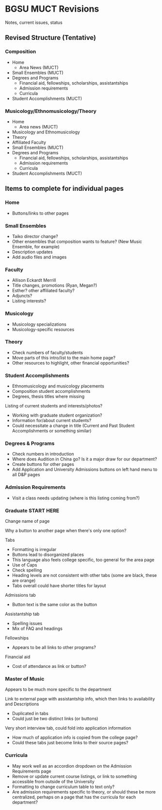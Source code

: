 # BGSU MUCT Revisions

Notes, current issues, status

## Revised Structure (Tentative)

### Composition

* Home
	* Area News (MUCT)
* Small Ensembles (MUCT)
* Degrees and Programs
	* Financial aid, fellowships, scholarships, assistantships
	* Admission requirements
	* Curricula
* Student Accomplishments (MUCT)

### Musicology/Ethnomusicology/Theory

* Home
	* Area news (MUCT)
* Musicology and Ethnomusicology
* Theory
* Affiliated Faculty
* Small Ensembles (MUCT)
* Degrees and Programs
	* Financial aid, fellowships, scholarships, assistantships
	* Admission requirements
	* Curricula
* Student Accomplishments (MUCT)

## Items to complete for individual pages

### Home

* Buttons/links to other pages

### Small Ensembles

* Taiko director change?
* Other ensembles that composition wants to feature? (New Music Ensemble, for example)
* Description updates
* Add audio files and images

### Faculty

* Allison Eckardt Merrill
* Title changes, promotions (Ryan, Megan?)
* Esther? other affiliated faculty?
* Adjuncts?
* Listing interests?

### Musicology

* Musicology specializations
* Musicology-specific resources

### Theory

* Check numbers of faculty/students
* Move parts of this intro/list to the main home page?
* Other resources to highlight, other financial opportunities?

### Student Accomplishments

* Ethnomusicology and musicology placements
* Composition student accomplishments
* Degrees, thesis titles where missing

Listing of current students and interests/photos?

* Working with graduate student organization?
* Information for/about current students?
* Could necessitate a change in title (Current and Past Student Accomplishments or something similar)

### Degrees & Programs

* Check numbers in introduction
* Where does Audition in China go? Is it a major draw for our department?
* Create buttons for other pages
* Add Application and University Admissions buttons on left hand menu to all D&P pages

### Admission Requirements

* Visit a class needs updating (where is this listing coming from?)

### Graduate START HERE

Change name of page

Why a button to another page when there's only one option?

Tabs

* Formatting is irregular
* Buttons lead to disorganized places
* This language also feels college specific, too general for the area page
* Use of Caps
* Check spelling
* Heading levels are not consistent with other tabs (some are black, these are orange)
* Tabs overall could have shorter titles for layout

Admissions tab

* Button text is the same color as the button

Assistantship tab

* Spelling issues
* Mix of FAQ and headings

Fellowships

* Appears to be all links to other programs?

Financial aid

* Cost of attendance as link or button?

### Master of Music

Appears to be much more specific to the department

Link to external page with assistantship info, which then links to availability and Descriptions

* Duplicated in tabs
* Could just be two distinct links (or buttons)

Very short interview tab, could fold into application information

* How much of application info is copied from the college page?
* Could these tabs just become links to their source pages?

### Curricula

* May work well as an accordion dropdown on the Admission Requirements page
* Remove or update current course listings, or link to something accessible from outside of the University
* Formatting to change curriculum table to text only?
* Are admission requirements specific to theory, or should these be more centralized, perhaps on a page that has the curricula for each department?

